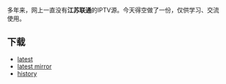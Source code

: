 多年来，网上一直没有**江苏联通**的IPTV源。今天得空做了一份，仅供学习、交流使用。

## 下载
* [latest](https://raw.githubusercontent.com/lesca/jiangsu-iptv/main/iptv_js-latest.m3u)
* [latest mirror](https://mirror.ghproxy.com/https://raw.githubusercontent.com/lesca/jiangsu-iptv/main/iptv_js-latest.m3u)
* [history](/m3u/)